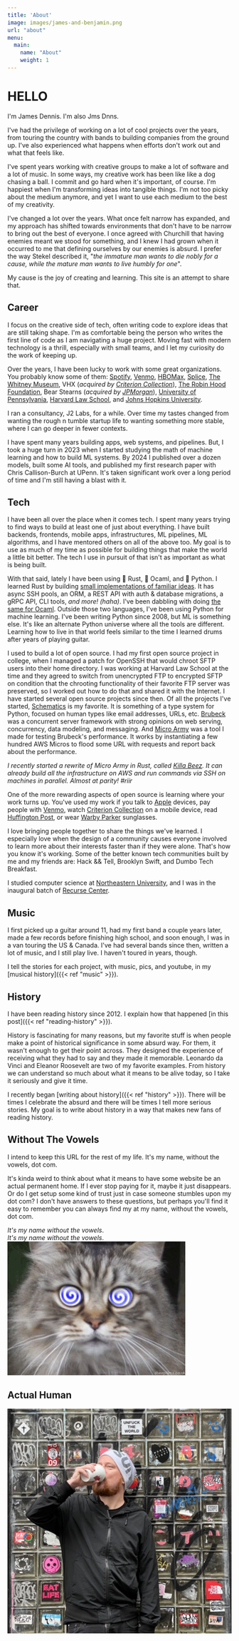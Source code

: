 ```yaml
---
title: 'About'
image: images/james-and-benjamin.png
url: "about"
menu:
  main:
    name: "About"
    weight: 1
---
```


# HELLO

I'm James Dennis. I'm also Jms Dnns.

I've had the privilege of working on a lot of cool projects over the years, from touring the country with bands to building companies from the ground up. I've also experienced what happens when efforts don't work out and what that feels like.

I've spent years working with creative groups to make a lot of software and a lot of music. In some ways, my creative work has been like like a dog chasing a ball. I commit and go hard when it's important, of course. I'm happiest when I'm transforming ideas into tangible things. I'm not too picky about the medium anymore, and yet I want to use each medium to the best of my creativity.

I've changed a lot over the years. What once felt narrow has expanded, and my approach has shifted towards environments that don't have to be narrow to bring out the best of everyone. I once agreed with Churchill that having enemies meant we stood for something, and I knew I had grown when it occurred to me that defining ourselves by our enemies is absurd. I prefer the way Stekel described it, "_the immature man wants to die nobly for a cause, while the mature man wants to live humbly for one_".

My cause is the joy of creating and learning. This site is an attempt to share that.


## Career

I focus on the creative side of tech, often writing code to explore ideas that are still taking shape. I'm as comfortable being the person who writes the first line of code as I am navigating a huge project. Moving fast with modern technology is a thrill, especially with small teams, and I let my curiosity do the work of keeping up.


Over the years, I have been lucky to work with some great organizations. You probably know some of them: [Spotify](https://spotify.com), [Venmo](https://venmo.com), [HBOMax](https://max.com), [Splice](https://splice.com), [The Whitney Museum](https://whitney.org/), VHX (_acquired by [Criterion Collection](https://www.criterion.com/)_), [The Robin Hood Foundation](https://robinhood.org), Bear Stearns (_acquired by [JPMorgan](https://jpmorgan.com)_), [University of Pennsylvania](https://upenn.edu), [Harvard Law School](https://hls.harvard.edu), and [Johns Hopkins University](https://jhu.edu).

I ran a consultancy, J2 Labs, for a while. Over time my tastes changed from wanting the rough n tumble startup life to wanting something more stable, where I can go deeper in fewer contexts.

I have spent many years building apps, web systems, and pipelines. But, I took a huge turn in 2023 when I started studying the math of machine learning and how to build ML systems. By 2024 I published over a dozen models, built some AI tools, and published my first research paper with Chris Callison-Burch at UPenn. It's taken significant work over a long period of time and I'm still having a blast with it.


## Tech

I have been all over the place when it comes tech. I spent many years trying to find ways to build at least one of just about everything. I have built backends, frontends, mobile apps, infrastructures, ML pipelines, ML algorithms, and I have mentored others on all of the above too. My goal is to use as much of my time as possible for building things that make the world a little bit better. The tech I use in pursuit of that isn't as important as what is being built.

With that said, lately I have been using 🦀 Rust, 🐪 Ocaml, and 🐍 Python. I learned Rust by building [small implementations of familiar ideas](https://github.com/jmsdnns/cartons). It has async SSH pools, an ORM, a REST API with auth & database migrations, a gRPC API, CLI tools, _and more! (haha)_. I've been dabbling with doing [the same for Ocaml](https://github.com/jmsdnns/camls). Outside those two languages, I've been using Python for machine learning. I've been writing Python since 2008, but ML is something else. It's like an alternate Python universe where all the tools are different. Learning how to live in that world feels similar to the time I learned drums after years of playing guitar.

I used to build a lot of open source. I had my first open source project in college, when I managed a patch for OpenSSH that would chroot SFTP users into their home directory. I was working at Harvard Law School at the time and they agreed to switch from unencrypted FTP to encrypted SFTP on condition that the chrooting functionality of their favorite FTP server was preserved, so I worked out how to do that and shared it with the Internet. I have started several open source projects since then. Of all the projects I've started, [Schematics](https://github.com/schematics/schematics) is my favorite. It is something of a type system for Python, focused on human types like email addresses, URLs, etc. [Brubeck](https://github.com/j2labs/brubeck) was a concurrent server framework with strong opinions on web serving, concurrency, data modeling, and messaging. And [Micro Army](https://github.com/jmsdnns/microarmy) was a tool I made for testing Brubeck's performance. It works by instantiating a few hundred AWS Micros to flood some URL with requests and report back about the performance.

_I recently started a rewrite of Micro Army in Rust, called [Killa Beez](https://github.com/jmsdnns/killabeez). It can already build all the infrastructure on AWS and run commands via SSH on machines in parallel. Almost at parity! #riir_

One of the more rewarding aspects of open source is learning where your work turns up. You've used  my work if you talk to [Apple](https://www.apple.com/) devices, pay people with [Venmo](https://venmo.com), watch [Criterion Collection](https://www.criterion.com/) on a mobile device, read [Huffington Post](https://www.huffpost.com/), or wear [Warby Parker](https://www.warbyparker.com/) sunglasses.

I love bringing people together to share the things we've learned. I especially love when the design of a community causes everyone involved to learn more about their interests faster than if they were alone. That's how you know it's working. Some of the better known tech communities built by me and my friends are: Hack && Tell, Brooklyn Swift, and Dumbo Tech Breakfast.

I studied computer science at [Northeastern University](https://khoury.northeastern.edu), and I was in the inaugural batch of [Recurse Center](https://recurse.com).


## Music

I first picked up a guitar around 11, had my first band a couple years later, made a few records before finishing high school, and soon enough, I was in a van touring the US & Canada. I've had several bands since then, written a lot of music, and I still play live. I haven't toured in years, though.

I tell the stories for each project, with music, pics, and youtube, in my [musical history]({{< ref "music" >}}).


## History

I have been reading history since 2012. I explain how that happened [in this post]({{< ref "reading-history" >}}).

History is fascinating for many reasons, but my favorite stuff is when people make a point of historical significance in some absurd way. For them, it wasn't enough to get their point across. They designed the experience of receiving what they had to say and they made it memorable. Leonardo da Vinci and Eleanor Roosevelt are two of my favorite examples. From history we can understand so much about what it means to be alive today, so I take it seriously and give it time.

I recently began [writing about history]({{< ref "history" >}}). There will be times I celebrate the absurd and there will be times I tell more serious stories. My goal is to write about history in a way that makes new fans of reading history.


## Without The Vowels

I intend to keep this URL for the rest of my life. It's my name, without the vowels, dot com.

It's kinda weird to think about what it means to have some website be an actual permanent home. If I ever stop paying for it, maybe it just disappears. Or do I get setup some kind of trust just in case someone stumbles upon my dot com? I don't have answers to these questions, but perhaps you'll find it easy to remember you can always find my at my name, without the vowels, dot com.

_It's my name without the vowels_.<br>
_It's my name without the vowels_.<br>
![A cat stars at us with eyes that suggest it is trying to hypnotize us](hypmeowtizm.gif)<br>


## Actual Human

![](unfacktheworld.jpg)
